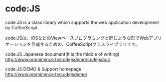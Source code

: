 code:JS
======

code:JS is a class library which supports the web application development by CoffeeScript. 

code:JSは、iOSなどのViewベースプログラミングと同じような形でWebアプリケーションを作成するための、CoffeeScriptクラスライブラリです。

code:JS Japanese document(It is the middle of writing)
http://www.prominence.tv/codejsdemo/codejsdoc/

code:JS DEMO & Support homepage
http://www.prominence.tv/codejsdemo/
